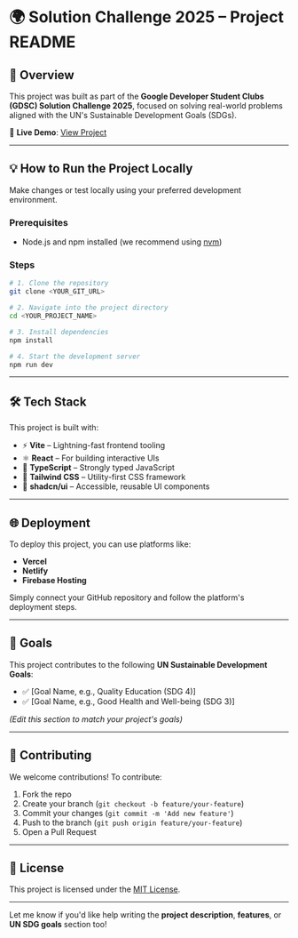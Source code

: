 

# 🌍 Solution Challenge 2025 – Project README

## 🧠 Overview

This project was built as part of the **Google Developer Student Clubs (GDSC) Solution Challenge 2025**, focused on solving real-world problems aligned with the UN's Sustainable Development Goals (SDGs).

🚀 **Live Demo**: [View Project](https://lovable.dev/projects/5e9c2dc3-214a-4d9f-a9f2-68b838b9005e)

---

## 💡 How to Run the Project Locally

Make changes or test locally using your preferred development environment.

### Prerequisites
- Node.js and npm installed (we recommend using [nvm](https://github.com/nvm-sh/nvm#installing-and-updating))

### Steps

```bash
# 1. Clone the repository
git clone <YOUR_GIT_URL>

# 2. Navigate into the project directory
cd <YOUR_PROJECT_NAME>

# 3. Install dependencies
npm install

# 4. Start the development server
npm run dev
```

---

## 🛠️ Tech Stack

This project is built with:

- ⚡ **Vite** – Lightning-fast frontend tooling
- ⚛️ **React** – For building interactive UIs
- 🔷 **TypeScript** – Strongly typed JavaScript
- 💨 **Tailwind CSS** – Utility-first CSS framework
- 🎨 **shadcn/ui** – Accessible, reusable UI components

---

## 🌐 Deployment

To deploy this project, you can use platforms like:

- **Vercel**
- **Netlify**
- **Firebase Hosting**

Simply connect your GitHub repository and follow the platform's deployment steps.

---

## 📌 Goals

This project contributes to the following **UN Sustainable Development Goals**:

- ✅ [Goal Name, e.g., Quality Education (SDG 4)]
- ✅ [Goal Name, e.g., Good Health and Well-being (SDG 3)]

*(Edit this section to match your project's goals)*

---

## 🙌 Contributing

We welcome contributions! To contribute:

1. Fork the repo
2. Create your branch (`git checkout -b feature/your-feature`)
3. Commit your changes (`git commit -m 'Add new feature'`)
4. Push to the branch (`git push origin feature/your-feature`)
5. Open a Pull Request

---

## 📄 License

This project is licensed under the [MIT License](LICENSE).

---

Let me know if you'd like help writing the **project description**, **features**, or **UN SDG goals** section too!